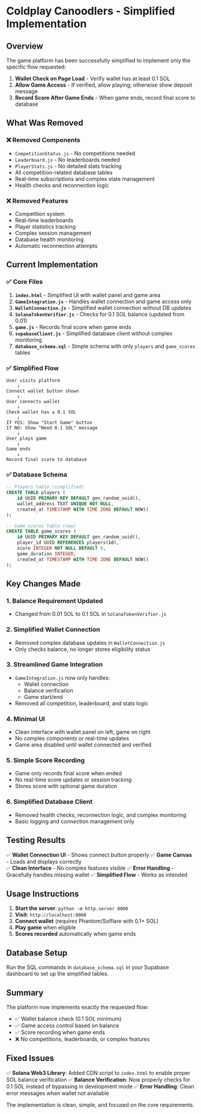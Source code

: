# Coldplay Canoodlers - Simplified Implementation

## Overview

The game platform has been successfully simplified to implement only the specific flow requested:

1. **Wallet Check on Page Load** - Verify wallet has at least 0.1 SOL
2. **Allow Game Access** - If verified, allow playing; otherwise show deposit message  
3. **Record Score After Game Ends** - When game ends, record final score to database

## What Was Removed

### ❌ Removed Components
- `CompetitionStatus.js` - No competitions needed
- `Leaderboard.js` - No leaderboards needed
- `PlayerStats.js` - No detailed stats tracking
- All competition-related database tables
- Real-time subscriptions and complex state management
- Health checks and reconnection logic

### ❌ Removed Features
- Competition system
- Real-time leaderboards
- Player statistics tracking
- Complex session management
- Database health monitoring
- Automatic reconnection attempts

## Current Implementation

### ✅ Core Files

1. **`index.html`** - Simplified UI with wallet panel and game area
2. **`GameIntegration.js`** - Handles wallet connection and game access only
3. **`WalletConnection.js`** - Simplified wallet connection without DB updates
4. **`SolanaTokenVerifier.js`** - Checks for 0.1 SOL balance (updated from 0.01)
5. **`game.js`** - Records final score when game ends
6. **`supabaseClient.js`** - Simplified database client without complex monitoring
7. **`database_schema.sql`** - Simple schema with only `players` and `game_scores` tables

### ✅ Simplified Flow

```
User visits platform
    ↓
Connect wallet button shown
    ↓
User connects wallet
    ↓
Check wallet has ≥ 0.1 SOL
    ↓
If YES: Show "Start Game" button
If NO: Show "Need 0.1 SOL" message
    ↓
User plays game
    ↓
Game ends
    ↓
Record final score to database
```

### ✅ Database Schema

```sql
-- Players table (simplified)
CREATE TABLE players (
    id UUID PRIMARY KEY DEFAULT gen_random_uuid(),
    wallet_address TEXT UNIQUE NOT NULL,
    created_at TIMESTAMP WITH TIME ZONE DEFAULT NOW()
);

-- Game scores table (new)
CREATE TABLE game_scores (
    id UUID PRIMARY KEY DEFAULT gen_random_uuid(),
    player_id UUID REFERENCES players(id),
    score INTEGER NOT NULL DEFAULT 0,
    game_duration INTEGER,
    created_at TIMESTAMP WITH TIME ZONE DEFAULT NOW()
);
```

## Key Changes Made

### 1. **Balance Requirement Updated**
- Changed from 0.01 SOL to 0.1 SOL in `SolanaTokenVerifier.js`

### 2. **Simplified Wallet Connection**
- Removed complex database updates in `WalletConnection.js`
- Only checks balance, no longer stores eligibility status

### 3. **Streamlined Game Integration**
- `GameIntegration.js` now only handles:
  - Wallet connection
  - Balance verification
  - Game start/end
- Removed all competition, leaderboard, and stats logic

### 4. **Minimal UI**
- Clean interface with wallet panel on left, game on right
- No complex components or real-time updates
- Game area disabled until wallet connected and verified

### 5. **Simple Score Recording**
- Game only records final score when ended
- No real-time score updates or session tracking
- Stores score with optional game duration

### 6. **Simplified Database Client**
- Removed health checks, reconnection logic, and complex monitoring
- Basic logging and connection management only

## Testing Results

✅ **Wallet Connection UI** - Shows connect button properly
✅ **Game Canvas** - Loads and displays correctly  
✅ **Clean Interface** - No complex features visible
✅ **Error Handling** - Gracefully handles missing wallet
✅ **Simplified Flow** - Works as intended

## Usage Instructions

1. **Start the server**: `python -m http.server 8000`
2. **Visit**: `http://localhost:8000`
3. **Connect wallet** (requires Phantom/Solflare with 0.1+ SOL)
4. **Play game** when eligible
5. **Scores recorded** automatically when game ends

## Database Setup

Run the SQL commands in `database_schema.sql` in your Supabase dashboard to set up the simplified tables.

## Summary

The platform now implements exactly the requested flow:
- ✅ Wallet balance check (0.1 SOL minimum)
- ✅ Game access control based on balance
- ✅ Score recording when game ends
- ❌ No competitions, leaderboards, or complex features

## Fixed Issues

✅ **Solana Web3 Library**: Added CDN script to `index.html` to enable proper SOL balance verification
✅ **Balance Verification**: Now properly checks for 0.1 SOL instead of bypassing in development mode
✅ **Error Handling**: Clean error messages when wallet not available

The implementation is clean, simple, and focused on the core requirements.